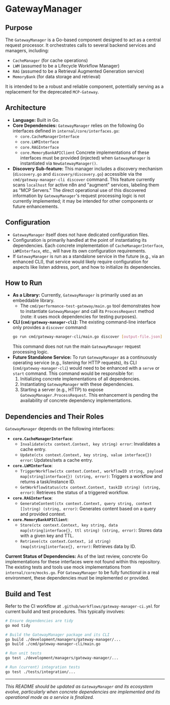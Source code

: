 # GatewayManager

## Purpose

The `GatewayManager` is a Go-based component designed to act as a central request processor. It orchestrates calls to several backend services and managers, including:

*   `CacheManager` (for cache operations)
*   `LWM` (assumed to be a Lifecycle Workflow Manager)
*   `RAG` (assumed to be a Retrieval Augmented Generation service)
*   `MemoryBank` (for data storage and retrieval)

It is intended to be a robust and reliable component, potentially serving as a replacement for the deprecated `MCP-Gateway`.

## Architecture

*   **Language:** Built in Go.
*   **Core Dependencies:** `GatewayManager` relies on the following Go interfaces defined in `internal/core/interfaces.go`:
    *   `core.CacheManagerInterface`
    *   `core.LWMInterface`
    *   `core.RAGInterface`
    *   `core.MemoryBankAPIClient`
    Concrete implementations of these interfaces must be provided (injected) when `GatewayManager` is instantiated via `NewGatewayManager()`.
*   **Discovery Sub-feature:** This manager includes a discovery mechanism (`discovery.go` and `discovery/discovery.go`) accessible via the `cmd/gateway-manager-cli discover` command. This feature currently scans `localhost` for active n8n and "augment" services, labeling them as "MCP Servers." The direct operational use of this discovered information by `GatewayManager`'s request processing logic is not currently implemented; it may be intended for other components or future enhancements.

## Configuration

*   `GatewayManager` itself does not have dedicated configuration files.
*   Configuration is primarily handled at the point of instantiating its dependencies. Each concrete implementation of `CacheManagerInterface`, `LWMInterface`, etc., will have its own configuration requirements.
*   If `GatewayManager` is run as a standalone service in the future (e.g., via an enhanced CLI), that service would likely require configuration for aspects like listen address, port, and how to initialize its dependencies.

## How to Run

*   **As a Library:** Currently, `GatewayManager` is primarily used as an embeddable library.
    *   The `cmd/performance-test-gateway/main.go` tool demonstrates how to instantiate `GatewayManager` and call its `ProcessRequest` method (note: it uses mock dependencies for testing purposes).
*   **CLI (`cmd/gateway-manager-cli`):** The existing command-line interface only provides a `discover` command:
    ```bash
    go run cmd/gateway-manager-cli/main.go discover [output-file.json]
    ```
    This command does not run the main `GatewayManager` request processing logic.
*   **Future Standalone Service:** To run `GatewayManager` as a continuously operating service (e.g., listening for HTTP requests), its CLI (`cmd/gateway-manager-cli`) would need to be enhanced with a `serve` or `start` command. This command would be responsible for:
    1.  Initializing concrete implementations of all dependencies.
    2.  Instantiating `GatewayManager` with these dependencies.
    3.  Starting a server (e.g., HTTP) to expose `GatewayManager.ProcessRequest`.
    This enhancement is pending the availability of concrete dependency implementations.

## Dependencies and Their Roles

`GatewayManager` depends on the following interfaces:

*   **`core.CacheManagerInterface`**:
    *   `Invalidate(ctx context.Context, key string) error`: Invalidates a cache entry.
    *   `Update(ctx context.Context, key string, value interface{}) error`: Updates/sets a cache entry.
*   **`core.LWMInterface`**:
    *   `TriggerWorkflow(ctx context.Context, workflowID string, payload map[string]interface{}) (string, error)`: Triggers a workflow and returns a task/instance ID.
    *   `GetWorkflowStatus(ctx context.Context, taskID string) (string, error)`: Retrieves the status of a triggered workflow.
*   **`core.RAGInterface`**:
    *   `GenerateContent(ctx context.Context, query string, context []string) (string, error)`: Generates content based on a query and provided context.
*   **`core.MemoryBankAPIClient`**:
    *   `Store(ctx context.Context, key string, data map[string]interface{}, ttl string) (string, error)`: Stores data with a given key and TTL.
    *   `Retrieve(ctx context.Context, id string) (map[string]interface{}, error)`: Retrieves data by ID.

**Current Status of Dependencies:** As of the last review, concrete Go implementations for these interfaces were not found within this repository. The existing tests and tools use mock implementations from `internal/core/mocks.go`. For `GatewayManager` to be fully functional in a real environment, these dependencies must be implemented or provided.

## Build and Test

Refer to the CI workflow at `.github/workflows/gateway-manager-ci.yml` for current build and test procedures. This typically involves:

```bash
# Ensure dependencies are tidy
go mod tidy

# Build the GatewayManager package and its CLI
go build ./development/managers/gateway-manager/...
go build ./cmd/gateway-manager-cli/main.go

# Run unit tests
go test ./development/managers/gateway-manager/...

# Run (current) integration tests
go test ./tests/integration/...
```

---
*This README should be updated as `GatewayManager` and its ecosystem evolve, particularly when concrete dependencies are implemented and its operational mode as a service is finalized.*
